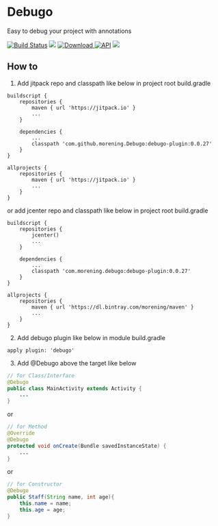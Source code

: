 # Debugo
Easy to debug your project with annotations

[![Build Status](https://travis-ci.org/morening/Debugo.svg?branch=master)](https://travis-ci.org/morening/Debugo)
[![](https://jitpack.io/v/morening/Debugo.svg)](https://jitpack.io/#morening/Debugo)
[ ![Download](https://api.bintray.com/packages/morening/maven/Debugo/images/download.svg) ](https://bintray.com/morening/maven/Debugo/_latestVersion)
[![API](https://img.shields.io/badge/API-16%2B-brightgreen.svg?style=flat)](https://android-arsenal.com/api?level=16)
![](https://img.shields.io/badge/license-Apache--2.0-blue.svg)


## How to
1. Add jitpack repo and classpath like below in project root build.gradle
```
buildscript {
    repositories {
        maven { url 'https://jitpack.io' }
        ...
    }

    dependencies {
        ...
        classpath 'com.github.morening.Debugo:debugo-plugin:0.0.27'
    }
}

allprojects {
    repositories {
        maven { url 'https://jitpack.io' }
        ...
    }
}
```

or add jcenter repo and classpath like below in project root build.gradle
```
buildscript {
    repositories {
        jcenter()
        ...
    }

    dependencies {
        ...
        classpath 'com.morening.debugo:debugo-plugin:0.0.27'
    }
}

allprojects {
    repositories {
        maven { url 'https://dl.bintray.com/morening/maven' }
        ...
    }
}
```

2. Add debugo plugin like below in module build.gradle
```
apply plugin: 'debugo'
```

3. Add @Debugo above the target like below
```java
// for Class/Interface
@Debugo
public class MainActivity extends Activity {
    ...
}
```

or

```java
// for Method
@Override
@Debugo
protected void onCreate(Bundle savedInstanceState) {
    ...
}
```

or

```java
// for Constructor
@Debugo
public Staff(String name, int age){
    this.name = name;
    this.age = age;
}
```
